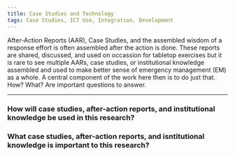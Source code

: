 ```yaml
---
title: Case Studies and Technology
tags: Case Studies, ICT Use, Integration, Development
---
```


After-Action Reports (AAR), Case Studies, and the assembled wisdom of a response effort is often assembled after the action is done. These reports are shared, discussed, and used on occassion for tabletop exercises but it is rare to see multiple AARs, case studies, or institutional knowledge assembled and used to make better sense of emergency management (EM) as a whole. A central component of the work here then is to do just that. How? What? Are important questions to answer. 

---

### How will case studies, after-action reports, and institutional knowledge be used in this research?

### What case studies, after-action reports, and isntitutional knowledge is important to this research?
